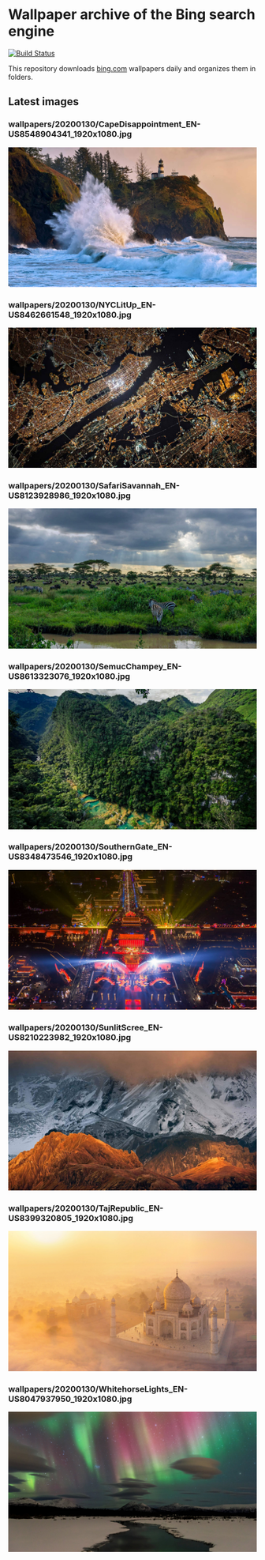 # Wallpaper archive of the Bing search engine

[![Build Status](https://travis-ci.org/kijart/bing-daily-images-dl.svg?branch=wallpapers)](https://travis-ci.org/kijart/bing-daily-images-dl)

This repository downloads [bing.com](https://www.bing.com) wallpapers daily and organizes them in folders.

## Latest images

<!-- Wallpapers -->

### wallpapers/20200130/CapeDisappointment_EN-US8548904341_1920x1080.jpg

![wallpapers/20200130/CapeDisappointment_EN-US8548904341_1920x1080.jpg](wallpapers/20200130/CapeDisappointment_EN-US8548904341_1920x1080.jpg)

### wallpapers/20200130/NYCLitUp_EN-US8462661548_1920x1080.jpg

![wallpapers/20200130/NYCLitUp_EN-US8462661548_1920x1080.jpg](wallpapers/20200130/NYCLitUp_EN-US8462661548_1920x1080.jpg)

### wallpapers/20200130/SafariSavannah_EN-US8123928986_1920x1080.jpg

![wallpapers/20200130/SafariSavannah_EN-US8123928986_1920x1080.jpg](wallpapers/20200130/SafariSavannah_EN-US8123928986_1920x1080.jpg)

### wallpapers/20200130/SemucChampey_EN-US8613323076_1920x1080.jpg

![wallpapers/20200130/SemucChampey_EN-US8613323076_1920x1080.jpg](wallpapers/20200130/SemucChampey_EN-US8613323076_1920x1080.jpg)

### wallpapers/20200130/SouthernGate_EN-US8348473546_1920x1080.jpg

![wallpapers/20200130/SouthernGate_EN-US8348473546_1920x1080.jpg](wallpapers/20200130/SouthernGate_EN-US8348473546_1920x1080.jpg)

### wallpapers/20200130/SunlitScree_EN-US8210223982_1920x1080.jpg

![wallpapers/20200130/SunlitScree_EN-US8210223982_1920x1080.jpg](wallpapers/20200130/SunlitScree_EN-US8210223982_1920x1080.jpg)

### wallpapers/20200130/TajRepublic_EN-US8399320805_1920x1080.jpg

![wallpapers/20200130/TajRepublic_EN-US8399320805_1920x1080.jpg](wallpapers/20200130/TajRepublic_EN-US8399320805_1920x1080.jpg)

### wallpapers/20200130/WhitehorseLights_EN-US8047937950_1920x1080.jpg

![wallpapers/20200130/WhitehorseLights_EN-US8047937950_1920x1080.jpg](wallpapers/20200130/WhitehorseLights_EN-US8047937950_1920x1080.jpg)

